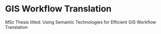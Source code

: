 # GIS Workflow Translation

MSc Thesis titled: Using Semantic Technologies for Efficient GIS Workflow Translation
